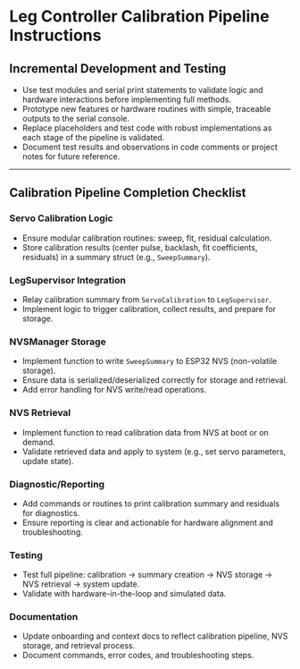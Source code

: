 
# Leg Controller Calibration Pipeline Instructions

## Incremental Development and Testing

- Use test modules and serial print statements to validate logic and hardware interactions before implementing full methods.
- Prototype new features or hardware routines with simple, traceable outputs to the serial console.
- Replace placeholders and test code with robust implementations as each stage of the pipeline is validated.
- Document test results and observations in code comments or project notes for future reference.

---

## Calibration Pipeline Completion Checklist

### Servo Calibration Logic

- Ensure modular calibration routines: sweep, fit, residual calculation.
- Store calibration results (center pulse, backlash, fit coefficients, residuals) in a summary struct (e.g., `SweepSummary`).

### LegSupervisor Integration

- Relay calibration summary from `ServoCalibration` to `LegSupervisor`.
- Implement logic to trigger calibration, collect results, and prepare for storage.

### NVSManager Storage

- Implement function to write `SweepSummary` to ESP32 NVS (non-volatile storage).
- Ensure data is serialized/deserialized correctly for storage and retrieval.
- Add error handling for NVS write/read operations.

### NVS Retrieval

- Implement function to read calibration data from NVS at boot or on demand.
- Validate retrieved data and apply to system (e.g., set servo parameters, update state).

### Diagnostic/Reporting

- Add commands or routines to print calibration summary and residuals for diagnostics.
- Ensure reporting is clear and actionable for hardware alignment and troubleshooting.

### Testing

- Test full pipeline: calibration → summary creation → NVS storage → NVS retrieval → system update.
- Validate with hardware-in-the-loop and simulated data.

### Documentation

- Update onboarding and context docs to reflect calibration pipeline, NVS storage, and retrieval process.
- Document commands, error codes, and troubleshooting steps.
